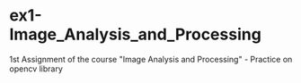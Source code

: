 # ex1-Image_Analysis_and_Processing
1st Assignment of the course "Image Analysis and Processing" - Practice on opencv library
